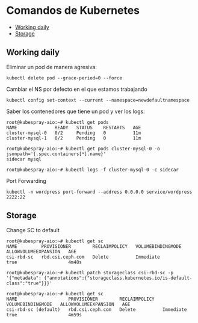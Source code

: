 # Comandos de Kubernetes

* [Working daily](#id10)
* [Storage](#id20)

## Working daily <div id='id10' />

Eliminar un pod de manera agresiva:

```
kubectl delete pod --grace-period=0 --force
```

Cambiar el NS por defecto en el que estamos trabajando

```
kubectl config set-context --current --namespace=newdefaultnamespace
```

Saber los contenedores que tiene un pod y ver los logs:

```
root@kubespray-aio:~# kubectl get pods
NAME              READY   STATUS    RESTARTS   AGE
cluster-mysql-0   0/2     Pending   0          11m
cluster-mysql-1   0/2     Pending   0          11m

root@kubespray-aio:~# kubectl get pods cluster-mysql-0 -o jsonpath='{.spec.containers[*].name}'
sidecar mysql

root@kubespray-aio:~# kubectl logs -f cluster-mysql-0 -c sidecar
```

Port Forwarding

```
kubectl -n wordpress port-forward --address 0.0.0.0 service/wordpress 2222:22
```

## Storage <div id='id20' />

Change SC to default

```
root@kubespray-aio:~# kubectl get sc
NAME         PROVISIONER        RECLAIMPOLICY   VOLUMEBINDINGMODE   ALLOWVOLUMEEXPANSION   AGE
csi-rbd-sc   rbd.csi.ceph.com   Delete          Immediate           true                   4m48s

root@kubespray-aio:~# kubectl patch storageclass csi-rbd-sc -p '{"metadata": {"annotations":{"storageclass.kubernetes.io/is-default-class":"true"}}}'

root@kubespray-aio:~# kubectl get sc
NAME                   PROVISIONER        RECLAIMPOLICY   VOLUMEBINDINGMODE   ALLOWVOLUMEEXPANSION   AGE
csi-rbd-sc (default)   rbd.csi.ceph.com   Delete          Immediate           true                   4m59s
```
